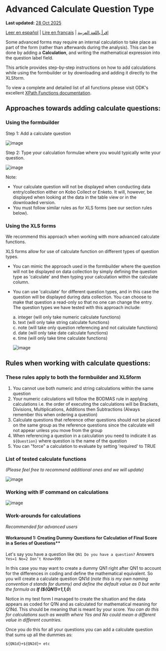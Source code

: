 # Advanced Calculate Question Type
**Last updated:** <a href="https://github.com/kobotoolbox/docs/blob/c8c238efa59b04f403f13c150b018e1807c66d5c/source/advanced_calculate.md" class="reference">28 Oct 2025</a>

<a href="es/advanced_calculate.html">Leer en español</a> | <a href="fr/advanced_calculate.html">Lire en français</a> | <a href="ar/advanced_calculate.html">اقرأ باللغة العربية</a>

Some advanced forms may require an internal calculation to take place as part of the form (rather than afterwards during the analysis). This can be done by adding a **Calculation**, and writing the mathematical expression into the question label field. 

This article provides step-by-step instructions on how to add calculations while using the formbuilder or by downloading and adding it directly to the XLSform. 

To view a complete and detailed list of all functions please visit ODK's excellent [XPath Functions documentation](https://getodk.github.io/xforms-spec).  

## Approaches towards adding calculate questions:

### Using the formbuilder

Step 1: Add a calculate question

![image](/images/advanced_calculate/calculate_question.jpg)

Step 2: Type your calculation formulae where you would typically write your question.

![image](/images/advanced_calculate/formulas.jpg)

Note:

* Your calculate question will not be displayed when conducting data entry/collection either on Kobo Collect or Enketo. It will, however, be displayed when looking at the data in the table view or in the downloaded version.  
* You must follow similar rules as for XLS forms (see our section rules below).  

### Using the XLS forms

We recommend this approach when working with more advanced calculate functions. 

XLS forms allow for use of calculate function on different types of question types. 

* You can mimic the approach used in the formbuilder where the question will not be displayed on data collection by simply defining the question type as 'calculate' and then typing your calculation within the calculate column. 
* You can use 'calculate' for different question types, and in this case the question will be displayed during data collection. You can choose to make that question a read-only so that no one can change the entry. The question types we have tested with this approach include:

    a. integer (will only take numeric calculate functions)  
    b. text (will only take string calculate functions)  
    c. note (will take only question referencing and not calculate functions)  
    d. date (will only take date calculate functions)  
    e. time (will only take time calculate functions)  
    
    ![image](/images/advanced_calculate/xls.png)

## Rules when working with calculate questions:

### These rules apply to both the formbuilder and XLSform

1. You cannot use both numeric and string calculations within the same question  
2. Your numeric calculations will follow the BODMAS rule in applying calculations i.e. the order of executing the calculations will be Brackets, Divisions, Multiplications, Additions then Subtractions (Always remember this when ordering a question)  
3. Calculate questions that reference other questions should not be placed on the same group as the reference questions since the calculate will not appear unless you move from the group  
4. When referencing a question in a calculation you need to indicate it as `${Question}` where question is the name of the question  
5. You can "force" a calculation to evaluate by setting 'required' to TRUE  

### List of tested calculate functions

_(Please feel free to recommend additional ones and we will update)_

![image](/images/advanced_calculate/list.png)

### Working with IF command on calculations

![image](/images/advanced_calculate/if_command.png)

### Work-arounds for calculations

_Recommended for advanced users_

#### Workaround 1: Creating Dummy Questions for Calculation of Final Score in a Series of Questions**

Let's say you have a question like  `QN1 Do you have a question?` Answers `Yes=1 No=2 Don’t Know=999`

In this case you may want to create a dummy QN1 right after QN1 to account for the differences in coding and define the mathematical equivalent. So you will create a calculate question QN1d (_note this is my own naming convention d stands for dummy) and define the default value as 0 but write the formula as **If (${QN1}=1,1,0**_) 

Notice in my test form I managed to create the situation and the data appears as coded for Q1N and as calculated for mathematical meaning for Q1Nd. This should be meaning that is meant by your score. _You can do this for calculations such as wealth where Yes and No could mean a different value in different countries._

Once you do this for all your questions you can add a calculate question that sums up all the dummies as:  

`${QN1d}+${QN2d}+ etc`
